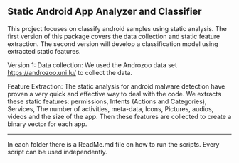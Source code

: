 ## Static Android App Analyzer and Classifier

This project focuses on classify android samples using static analysis. The first version of this package covers the data collection and static feature extraction. The second version will develop a classification model using extracted static features. 

Version 1:
Data collection:
We used the Androzoo data set https://androzoo.uni.lu/ to collect the data.

Feature Extraction:
The static analysis for android malware detection have proven a very quick and effective way to deal with the code. We extracts these static features: permissions, Intents (Actions and Categories), Services, The number of activities, meta-data, Icons, Pictures, audios, videos and the size of the app. Then these features are collected to create a binary vector for each app.


-------------------------------------------------------------------

In each folder there is a ReadMe.md file on how to run the scripts. 
Every script can be used independently.
